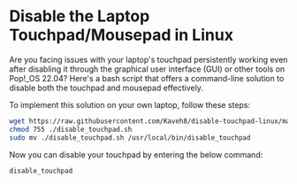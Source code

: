 # Disable the Laptop Touchpad/Mousepad in Linux
Are you facing issues with your laptop's touchpad persistently working even after disabling it through the graphical user interface (GUI) or other tools on Pop!_OS 22.04? 
Here's a bash script that offers a command-line solution to disable both the touchpad and mousepad effectively.

To implement this solution on your own laptop, follow these steps:

```bash
wget https://raw.githubusercontent.com/Kaveh8/disable-touchpad-linux/main/disable_touchpad.sh
chmod 755 ./disable_touchpad.sh
sudo mv ./disable_touchpad.sh /usr/local/bin/disable_touchpad
```

Now you can disable your touchpad by entering the below command:
```bash
disable_touchpad
```
